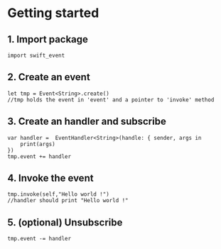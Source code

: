 #  Getting started

## 1. Import package

    import swift_event

## 2. Create an event

    let tmp = Event<String>.create()
    //tmp holds the event in 'event' and a pointer to 'invoke' method

## 3. Create an handler and subscribe

    var handler =  EventHandler<String>(handle: { sender, args in
        print(args)
    })
    tmp.event += handler

## 4. Invoke the event

    tmp.invoke(self,"Hello world !")
    //handler should print "Hello world !"

## 5. (optional) Unsubscribe

    tmp.event -= handler
